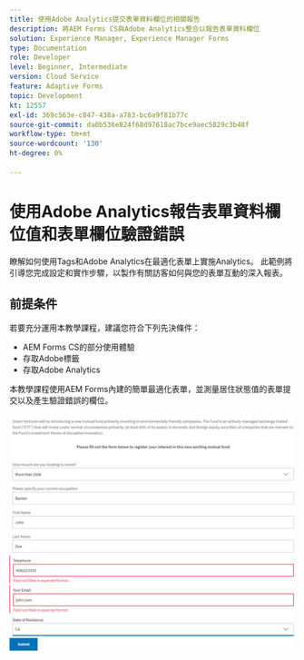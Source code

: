 ```yaml
---
title: 使用Adobe Analytics提交表單資料欄位的相關報告
description: 將AEM Forms CS與Adobe Analytics整合以報告表單資料欄位
solution: Experience Manager, Experience Manager Forms
type: Documentation
role: Developer
level: Beginner, Intermediate
version: Cloud Service
feature: Adaptive Forms
topic: Development
kt: 12557
exl-id: 369c563e-c847-438a-a783-bc6a9f81b77c
source-git-commit: da0b536e824f68d97618ac7bce9aec5829c3b48f
workflow-type: tm+mt
source-wordcount: '130'
ht-degree: 0%

---
```


# 使用Adobe Analytics報告表單資料欄位值和表單欄位驗證錯誤

瞭解如何使用Tags和Adobe Analytics在最適化表單上實施Analytics。 此範例將引導您完成設定和實作步驟，以製作有關訪客如何與您的表單互動的深入報表。

## 前提条件

若要充分運用本教學課程，建議您符合下列先決條件：

* AEM Forms CS的部分使用體驗
* 存取Adobe標籤
* 存取Adobe Analytics



本教學課程使用AEM Forms內建的簡單最適化表單，並測量居住狀態值的表單提交以及產生驗證錯誤的欄位。

![Adaptive-form](assets/use-case.png)
